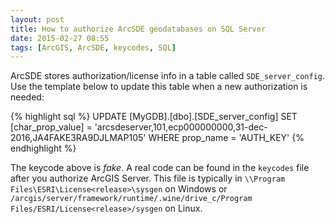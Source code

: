 ```yaml
---
layout: post
title: How to authorize ArcSDE geodatabases on SQL Server
date: 2015-02-27 08:55
tags: [ArcGIS, ArcSDE, keycodes, SQL]
---
```


ArcSDE stores authorization/license info in a table called `SDE_server_config`.
Use the template below to update this table when a new authorization is needed:

{% highlight sql %}
UPDATE [MyGDB].[dbo].[SDE_server_config]
SET [char_prop_value] = 'arcsdeserver,101,ecp000000000,31-dec-2016,JA4FAKE3RA9DJLMAP105'
WHERE prop_name = 'AUTH_KEY'
{% endhighlight %}

The keycode above is *fake*. A real code can be found in the `keycodes` file
after you authorize ArcGIS Server. This file is typically in
`\\Program Files\ESRI\License<release>\sysgen` on Windows or
`/arcgis/server/framework/runtime/.wine/drive_c/Program Files/ESRI/License<release>/sysgen`
on Linux.
